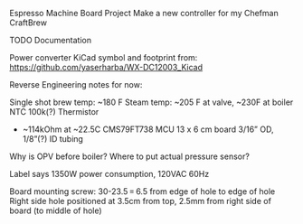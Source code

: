 Espresso Machine Board Project
Make a new controller for my Chefman CraftBrew

TODO Documentation

Power converter KiCad symbol and footprint from:
https://github.com/yaserharba/WX-DC12003_Kicad

Reverse Engineering notes for now:

Single shot brew temp: ~180 F
Steam temp: ~205 F at valve, ~230F at boiler
NTC 100k(?) Thermistor
- ~114kOhm at ~22.5C
CMS79FT738 MCU
13 x 6 cm board
3/16” OD, 1/8”(?) ID tubing

Why is OPV before boiler? Where to put actual pressure sensor?

Label says 1350W power consumption, 120VAC 60Hz

Board mounting screw:
30-23.5‎ = 6.5 from edge of hole to edge of hole
Right side hole positioned at 3.5cm from top, 2.5mm from right side of board (to middle of hole)
